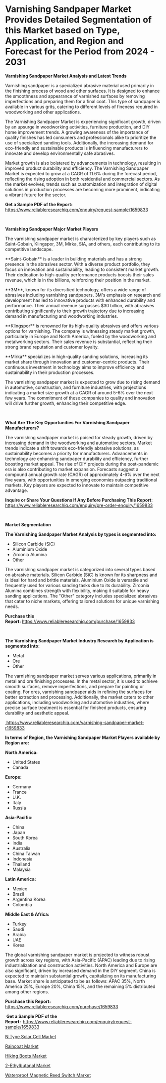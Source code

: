 <p><h1>Varnishing Sandpaper Market Provides Detailed Segmentation of this Market based on Type, Application, and Region and Forecast for the Period from 2024 - 2031</h1></p><p><strong>Varnishing Sandpaper Market Analysis and Latest Trends</strong></p>
<p><p>Varnishing sandpaper is a specialized abrasive material used primarily in the finishing process of wood and other surfaces. It is designed to enhance the smoothness and appearance of varnished surfaces by removing imperfections and preparing them for a final coat. This type of sandpaper is available in various grits, catering to different levels of fineness required in woodworking and other applications.</p><p>The Varnishing Sandpaper Market is experiencing significant growth, driven by an upsurge in woodworking activities, furniture production, and DIY home improvement trends. A growing awareness of the importance of quality finishes has led consumers and professionals alike to prioritize the use of specialized sanding tools. Additionally, the increasing demand for eco-friendly and sustainable products is influencing manufacturers to innovate and develop environmentally safe abrasives.</p><p>Market growth is also bolstered by advancements in technology, resulting in improved product durability and efficiency. The Varnishing Sandpaper Market is expected to grow at a CAGR of 11.6% during the forecast period, reflecting the rising adoption in both residential and commercial sectors. As the market evolves, trends such as customization and integration of digital solutions in production processes are becoming more prominent, indicating a vibrant future for the sector.</p></p>
<p><strong>Get a Sample PDF of the Report:&nbsp;</strong> <a href="https://www.reliableresearchiq.com/enquiry/request-sample/1659833?utm_campaign=1257&utm_medium=2&utm_source=Github&utm_content=ia&utm_term=28092024&utm_id=varnishing-sandpaper">https://www.reliableresearchiq.com/enquiry/request-sample/1659833</a></p>
<p>&nbsp;</p>
<p><strong>Varnishing Sandpaper Major Market Players</strong></p>
<p><p>The varnishing sandpaper market is characterized by key players such as Saint-Gobain, Klingspor, 3M, Mirka, SIA, and others, each contributing to its competitive landscape. </p><p>**Saint-Gobain** is a leader in building materials and has a strong presence in the abrasives sector. With a diverse product portfolio, they focus on innovation and sustainability, leading to consistent market growth. Their dedication to high-quality performance products boosts their sales revenue, which is in the billions, reinforcing their position in the market.</p><p>**3M**, known for its diversified technology, offers a wide range of abrasives including varnishing sandpapers. 3M's emphasis on research and development has led to innovative products with enhanced durability and performance. Their annual revenue surpasses $30 billion, with abrasives contributing significantly to their growth trajectory due to increasing demand in manufacturing and woodworking industries.</p><p>**Klingspor** is renowned for its high-quality abrasives and offers various options for varnishing. The company is witnessing steady market growth, particularly in Europe and North America, fueled by the woodworking and metalworking sectors. Their sales revenue is substantial, reflecting their strong brand reputation and customer loyalty.</p><p>**Mirka** specializes in high-quality sanding solutions, increasing its market share through innovation and customer-centric products. Their continuous investment in technology aims to improve efficiency and sustainability in their production processes. </p><p>The varnishing sandpaper market is expected to grow due to rising demand in automotive, construction, and furniture industries, with projections indicating a market size growth at a CAGR of around 5-6% over the next few years. The commitment of these companies to quality and innovation will drive further growth, enhancing their competitive edge.</p></p>
<p>&nbsp;</p>
<p><strong>What Are The Key Opportunities For Varnishing Sandpaper Manufacturers?</strong></p>
<p><p>The varnishing sandpaper market is poised for steady growth, driven by increasing demand in the woodworking and automotive sectors. Market trends indicate a shift towards eco-friendly abrasive solutions, as sustainability becomes a priority for manufacturers. Advancements in technology are enhancing sandpaper durability and efficiency, further boosting market appeal. The rise of DIY projects during the post-pandemic era is also contributing to market expansion. Forecasts suggest a compound annual growth rate (CAGR) of approximately 4-6% over the next five years, with opportunities in emerging economies outpacing traditional markets. Key players are expected to innovate to maintain competitive advantage.</p></p>
<p><strong>Inquire or Share Your Questions If Any Before Purchasing This Report:</strong> <a href="https://www.reliableresearchiq.com/enquiry/pre-order-enquiry/1659833?utm_campaign=1257&utm_medium=2&utm_source=Github&utm_content=ia&utm_term=28092024&utm_id=varnishing-sandpaper">https://www.reliableresearchiq.com/enquiry/pre-order-enquiry/1659833</a></p>
<p>&nbsp;</p>
<p><strong>Market Segmentation</strong></p>
<p><strong>The Varnishing Sandpaper Market Analysis by types is segmented into:</strong></p>
<p><ul><li>Silicon Carbide (SiC)</li><li>Aluminium Oxide</li><li>Zirconia Alumina</li><li>Other</li></ul></p>
<p><p>The varnishing sandpaper market is categorized into several types based on abrasive materials. Silicon Carbide (SiC) is known for its sharpness and is ideal for hard and brittle materials. Aluminium Oxide is versatile and frequently used for various sanding tasks due to its durability. Zirconia Alumina combines strength with flexibility, making it suitable for heavy sanding applications. The "Other" category includes specialized abrasives that cater to niche markets, offering tailored solutions for unique varnishing needs.</p></p>
<p><strong>Purchase this Report:&nbsp;</strong><a href="https://www.reliableresearchiq.com/purchase/1659833?utm_campaign=1257&utm_medium=2&utm_source=Github&utm_content=ia&utm_term=28092024&utm_id=varnishing-sandpaper">https://www.reliableresearchiq.com/purchase/1659833</a></p>
<p>&nbsp;</p>
<p><strong>The Varnishing Sandpaper Market Industry Research by Application is segmented into:</strong></p>
<p><ul><li>Metal</li><li>Ore</li><li>Other</li></ul></p>
<p><p>The varnishing sandpaper market serves various applications, primarily in metal and ore finishing processes. In the metal sector, it is used to achieve smooth surfaces, remove imperfections, and prepare for painting or coating. For ores, varnishing sandpaper aids in refining the surfaces for better extraction and processing. Additionally, the market caters to other applications, including woodworking and automotive industries, where precise surface treatment is essential for finished products, ensuring durability and aesthetic appeal.</p></p>
<p><a href="https://www.reliableresearchiq.com/varnishing-sandpaper-market-r1659833?utm_campaign=1257&utm_medium=2&utm_source=Github&utm_content=ia&utm_term=28092024&utm_id=varnishing-sandpaper">&nbsp;https://www.reliableresearchiq.com/varnishing-sandpaper-market-r1659833</a></p>
<p><strong>In terms of Region, the Varnishing Sandpaper Market Players available by Region are:</strong></p>
<p>
    <p> <strong> North America: </strong>
        <ul>
            <li>United States</li>
            <li>Canada</li>
        </ul>
        </p> 
    <p> <strong> Europe: </strong>
        <ul>
            <li>Germany</li>
            <li>France</li>
            <li>U.K.</li>
            <li>Italy</li>
            <li>Russia</li>
        </ul>
        </p> 
    <p> <strong> Asia-Pacific: </strong>
        <ul>
            <li>China</li>
            <li>Japan</li>
            <li>South Korea</li>
            <li>India</li>
            <li>Australia</li>
            <li>China Taiwan</li>
            <li>Indonesia</li>
            <li>Thailand</li>
            <li>Malaysia</li>
        </ul>
        </p> 
    <p> <strong> Latin America: </strong>
        <ul>
            <li>Mexico</li>
            <li>Brazil</li>
            <li>Argentina Korea</li>
            <li>Colombia</li>
        </ul>
        </p> 
    <p> <strong> Middle East & Africa: </strong>
        <ul>
            <li>Turkey</li>
            <li>Saudi</li>
            <li>Arabia</li>
            <li>UAE</li>
            <li>Korea</li>
        </ul>
    </p>
    </p>
<p><p>The global varnishing sandpaper market is projected to witness robust growth across key regions, with Asia-Pacific (APAC) leading due to rising industrialization and construction activities. North America and Europe are also significant, driven by increased demand in the DIY segment. China is expected to maintain substantial growth, capitalizing on its manufacturing base. Market share is anticipated to be as follows: APAC 35%, North America 25%, Europe 20%, China 15%, and the remaining 5% distributed among other regions.</p></p>
<p><strong>Purchase this Report: </strong><a href="https://www.reliableresearchiq.com/purchase/1659833?utm_campaign=1257&utm_medium=2&utm_source=Github&utm_content=ia&utm_term=28092024&utm_id=varnishing-sandpaper">https://www.reliableresearchiq.com/purchase/1659833</a></p>
<p>&nbsp;<strong>Get a Sample PDF of the Report:&nbsp;&nbsp;</strong><a href="https://www.reliableresearchiq.com/enquiry/request-sample/1659833?utm_campaign=1257&utm_medium=2&utm_source=Github&utm_content=ia&utm_term=28092024&utm_id=varnishing-sandpaper">https://www.reliableresearchiq.com/enquiry/request-sample/1659833</a></p>
<p><strong></strong></p>
<p><p><a href="https://issuu.com/reportprime-2/docs/n-type-solar-cell-market-size-2030._2b4691db6883c2?utm_campaign=1257&utm_medium=2&utm_source=Github&utm_content=ia&utm_term=28092024&utm_id=varnishing-sandpaper">N Type Solar Cell Market</a></p><p><a href="https://www.linkedin.com/pulse/pioneering-growth-analyzing-global-raincoat-market-dynamics-2024-lfsmf?utm_campaign=1257&utm_medium=2&utm_source=Github&utm_content=ia&utm_term=28092024&utm_id=varnishing-sandpaper">Raincoat Market</a></p><p><a href="https://www.linkedin.com/pulse/global-hiking-boots-market-trends-innovations-forward-looking-0ktae?utm_campaign=1257&utm_medium=2&utm_source=Github&utm_content=ia&utm_term=28092024&utm_id=varnishing-sandpaper">Hiking Boots Market</a></p><p><a href="https://github.com/irfadac/Market-Research-Report-List-5/blob/main/2-ethylbutanal-market.md?utm_campaign=1257&utm_medium=2&utm_source=Github&utm_content=ia&utm_term=28092024&utm_id=varnishing-sandpaper">2-Ethylbutanal Market</a></p><p><a href="https://issuu.com/reportprime-2/docs/waterproof-magnetic-reed-switch-mar_9de250ce37f848?utm_campaign=1257&utm_medium=2&utm_source=Github&utm_content=ia&utm_term=28092024&utm_id=varnishing-sandpaper">Waterproof Magnetic Reed Switch Market</a></p></p>